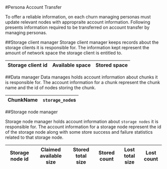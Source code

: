 #Persona Account Transfer

To offer a reliable information, on each churn managing personas must update relevant nodes with appropraite account information. Following presents information required to be transferred on account transfer by managing personas.


##Storage client manager
Storage client manager keeps records about the storage clients it is responsible for. The information kept represent the amount of network space the storage client is entitled to.

| Storage client id | Available space | Stored space |
| ------------------| --------------- | ------------ |


##Data manager
Data manages holds account information about chunks it is responsible for. The account information for a chunk represent the chunk name and the id of nodes storing the chunk.

| ChunkName | `storage_node`s |
| --------- | --------------- |


##Storage node manager

Storage node manager holds account information about `storage nodes` it is responsible for. The account information for a storage node represent the id of the storage node along with some store success and failure statistics related to that storage node.

| Storage node id | Claimed available size | Stored total size | Stored count | Lost total size | Lost count |
| ----------------| ---------------------- | ----------------- | ------------ | --------------- | ---------- |
